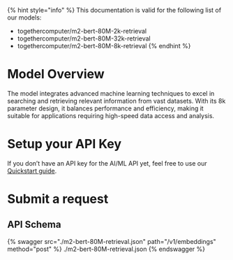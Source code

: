 [#references:start]: <> ({ "template": "openapi" })
{% hint style="info" %}
This documentation is valid for the following list of our models:
* togethercomputer/m2-bert-80M-2k-retrieval
* togethercomputer/m2-bert-80M-32k-retrieval
* togethercomputer/m2-bert-80M-8k-retrieval
{% endhint %}

# Model Overview
The model integrates advanced machine learning techniques to excel in searching and retrieving relevant information from vast datasets. With its 8k parameter design, it balances performance and efficiency, making it suitable for applications requiring high-speed data access and analysis.

# Setup your API Key
If you don’t have an API key for the AI/ML API yet, feel free to use our [Quickstart guide](https://docs.aimlapi.com/quickstart/setting-up).

# Submit a request
## API Schema
{% swagger src="./m2-bert-80M-retrieval.json" path="/v1/embeddings" method="post" %}
./m2-bert-80M-retrieval.json
{% endswagger %}


[#references:end]: <> ({})